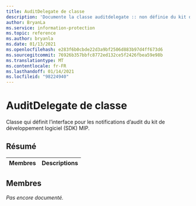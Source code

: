```yaml
---
title: AuditDelegate de classe
description: 'Documente la classe auditdelegate :: non définie du kit de développement logiciel (SDK) Microsoft Information Protection (MIP).'
author: BryanLa
ms.service: information-protection
ms.topic: reference
ms.author: bryanla
ms.date: 01/13/2021
ms.openlocfilehash: e283f6b0cbde22d3a9bf2506d883b97d4ff673d6
ms.sourcegitcommit: 76926b357bbfc8772ed132ce5f2426fbea59e98b
ms.translationtype: MT
ms.contentlocale: fr-FR
ms.lasthandoff: 01/14/2021
ms.locfileid: "98224940"
---
```

# <a name="class-auditdelegate"></a>AuditDelegate de classe 
Classe qui définit l’interface pour les notifications d’audit du kit de développement logiciel (SDK) MIP.
  
## <a name="summary"></a>Résumé
 Membres                        | Descriptions                                
--------------------------------|---------------------------------------------
  
## <a name="members"></a>Membres
_Pas encore documenté._
